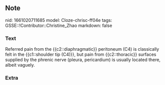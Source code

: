 ## Note
nid: 1661020711685
model: Cloze-chrisc-ff04e
tags: GSSE::!Contributor::Christine_Zhao
markdown: false

### Text
<div>
  <div>
    <div>
      Referred pain from the {{c2::diaphragmatic}} peritoneum (C4)
      is classically felt in the {{c1::shoulder tip (C4)}}, but
      pain from {{c2::thoracic}} surfaces supplied by the phrenic
      nerve (pleura, pericardium) is usually located there, albeit
      vaguely.
    </div>
  </div>
</div>

### Extra

